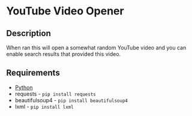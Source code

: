 # YouTube Video Opener
## Description
When ran this will open a somewhat random YouTube video and you can enable search results that provided this video.

## Requirements
- [Python](https://www.python.org/)
- requests - `pip install requests`
- beautifulsoup4 - `pip install beautifulsoup4`
- lxml - `pip install lxml`
